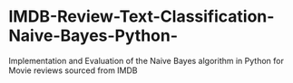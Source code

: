 # IMDB-Review-Text-Classification-Naive-Bayes-Python-
Implementation and Evaluation of the Naive Bayes algorithm in Python for Movie reviews sourced from IMDB
